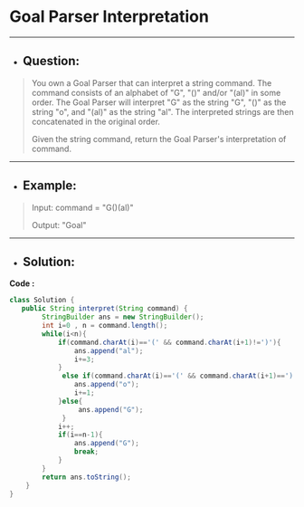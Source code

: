 # Goal Parser Interpretation
---
- ## Question:
> You own a Goal Parser that can interpret a string command. The command consists of an alphabet of "G", "()" and/or "(al)" in some order. The Goal Parser will interpret "G" as the string "G", "()" as the string "o", and "(al)" as the string "al". The interpreted strings are then concatenated in the original order.
> 
> Given the string command, return the Goal Parser's interpretation of command.
---
- ## Example:
> Input: command = "G()(al)"
> 
> Output: "Goal"
---
- ## Solution:
**Code :**
```java
class Solution {
   public String interpret(String command) {
        StringBuilder ans = new StringBuilder();
        int i=0 , n = command.length();
        while(i<n){
            if(command.charAt(i)=='(' && command.charAt(i+1)!=')'){
                ans.append("al");
                i+=3;
            }
             else if(command.charAt(i)=='(' && command.charAt(i+1)==')'){
                ans.append("o");
                i+=1;
            }else{
                 ans.append("G");
             }
            i++;
            if(i==n-1){
                ans.append("G");
                break;
            }
        }
        return ans.toString();
    }
}
